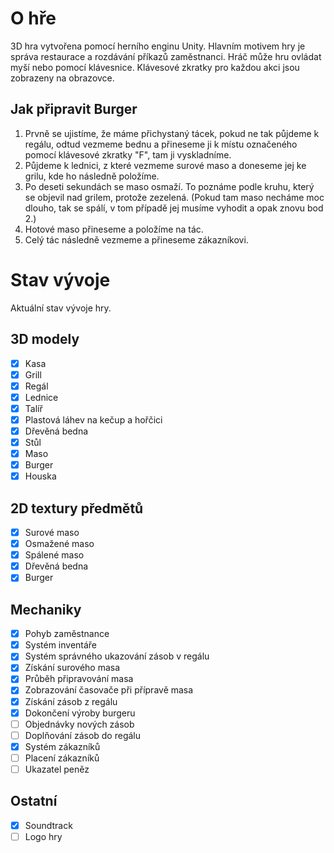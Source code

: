 # O hře
3D hra vytvořena pomocí herního enginu Unity. Hlavním motivem hry je správa restaurace a rozdávání příkazů zaměstnanci. Hráč může hru ovládat myší nebo pomocí klávesnice. Klávesové zkratky pro každou akci jsou zobrazeny na obrazovce.
## Jak připravit Burger
1. Prvně se ujistíme, že máme přichystaný tácek, pokud ne tak půjdeme k regálu, odtud vezmeme bednu a přineseme ji k místu označeného pomocí klávesové zkratky "F", tam ji vyskladníme.
2. Půjdeme k lednici, z které vezmeme surové maso a doneseme jej ke grilu, kde ho následně položíme.
3. Po deseti sekundách se maso osmaží. To poznáme podle kruhu, který se objevil nad grilem, protože zezelená. (Pokud tam maso necháme moc dlouho, tak se spálí, v tom případě jej musíme vyhodit a opak znovu bod 2.)
4. Hotové maso přineseme a položíme na tác.
5. Celý tác následně vezmeme a přineseme zákazníkovi.

# Stav vývoje
Aktuální stav vývoje hry.
## 3D modely
- [x] Kasa
- [x] Grill
- [x] Regál
- [x] Lednice
- [x] Talíř
- [x] Plastová láhev na kečup a hořčici
- [x] Dřevěná bedna
- [x] Stůl
- [x] Maso
- [x] Burger
- [x] Houska
## 2D textury předmětů
- [x] Surové maso
- [x] Osmažené maso
- [x] Spálené maso
- [x] Dřevěná bedna
- [x] Burger
## Mechaniky
- [x] Pohyb zaměstnance
- [x] Systém inventáře
- [x] Systém správného ukazování zásob v regálu
- [x] Získání surového masa
- [x] Průběh připravování masa
- [x] Zobrazování časovače při přípravě masa
- [x] Získání zásob z regálu
- [x] Dokončení výroby burgeru
- [ ] Objednávky nových zásob
- [ ] Doplňování zásob do regálu
- [x] Systém zákazníků
- [ ] Placení zákazníků
- [ ] Ukazatel peněz
## Ostatní
- [x] Soundtrack
- [ ] Logo hry